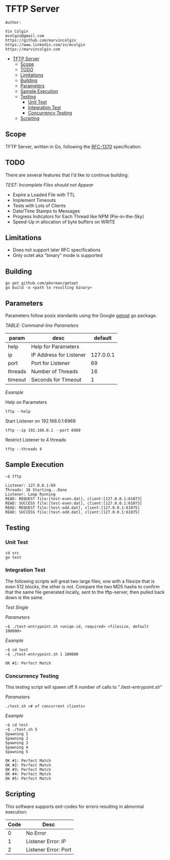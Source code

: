 # TFTP Server

```
Author:

Vin Colgin
mcolgin@gmail.com
https://github.com/marvincolgin
https://www.linkedin.com/in/mcolgin
https://marvincolgin.com
```

<!--ts-->
   * [TFTP Server](#tftp-server)
      * [Scope](#scope)
      * [TODO](#todo)
      * [Limitations](#limitations)
      * [Building](#building)
      * [Parameters](#parameters)
      * [Sample Execution](#sample-execution)
      * [Testing](#testing)
         * [Unit Test](#unit-test)
         * [Integration Test](#integration-test)
         * [Concurrency Testing](#concurrency-testing)
      * [Scripting](#scripting)

<!-- Added by: mmc, at: Thu Oct 31 15:43:03 PDT 2019 -->

<!--te-->

## Scope

TFTP Server, written in Go, following the [RFC-1370](https://tools.ietf.org/html/rfc1350) specification.

## TODO

There are several features that I'd like to continue building:

*_TEST: Incomplete Files should not Appear_*
* Expire a Loaded File with TTL
* Implement Timeouts
* Tests with Lots of Clients
* Date/Time Stamps to Messages
* Progress Indicators for Each Thread like NPM (Pie-in-the-Sky)
* Speed-Up in allocation of byte buffers on WRITE

## Limitations

* Does not support later RFC specifications
* Only octet aka "binary" mode is supported

## Building

```
go get github.com/pborman/getopt
go build -o <path to resulting binary>
```

## Parameters

Parameters follow posix standards using the Google [getopt](https://godoc.org/github.com/pborman/getopt) go package.

*TABLE: Command-line Parameters*

| param | desc | default |
| ----- | ---- | ------- |
| help  | Help for Parameters | |
| ip    | IP Address for Listener | 127.0.0.1 |
| port  | Port for Listener | 69 |
| threads | Number of Threads | 16 |
| timeout | Seconds for Timeout | 1 |

*Example*

Help on Parameters
```
tftp --help
```

Start Listener on 192.168.0.1:6969
```
tftp --ip 192.168.0.1 --port 6969
```

Restrict Listener to 4 threads
```
tftp --threads 4
```

## Sample Execution
```
~$ tftp

Listener: 127.0.0.1:69
Threads: 16 Starting...Done
Listener: Loop Running
READ: REQUEST file:[test-even.dat], client:[127.0.0.1:61073]
READ: SUCCESS file:[test-even.dat], client:[127.0.0.1:61073]
READ: REQUEST file:[test-odd.dat], client:[127.0.0.1:61075]
READ: SUCCESS file:[test-odd.dat], client:[127.0.0.1:61075]
```

## Testing

### Unit Test
```
cd src
go test
```

### Integration Test

The following scripts will great two large files, one with a filesize that is even 512 blocks, the other is not. Compare the two MD5 hashs to confirm that the same file generated locally, sent to the tftp-server, then pulled back down is the same.

*Test Single*

_Parameters_
```
~$ ./test-entrypoint.sh <uniqe-id, required> <filesize, default 100000>
```

_Example_
```
~$ cd test
~$ ./test-entrypoint.sh 1 100000

OK #1: Perfect Match
```

### Concurrency Testing

This testing script will spawn off X number of calls to "./test-entrypoint.sh"

_Parameters_
```
./test.sh <# of concurrent clients>
```

_Example_
```
~$ cd test
~$ ./test.sh 5
Spawning 1
Spawning 2
Spawning 3
Spawning 4
Spawning 5

OK #1: Perfect Match
OK #2: Perfect Match
OK #3: Perfect Match
OK #4: Perfect Match
OK #5: Perfect Match
```



## Scripting

This software supports exit-codes for errors resulting in abnormal execution:

| Code | Desc |
| ---- | ---- |
| 0    | No Error |
| 1    | Listener Error: IP |
| 2    | Listener Error: Port |
